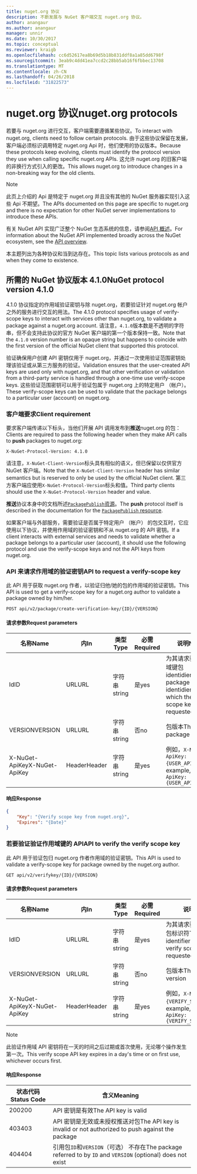 ```yaml
---
title: nuget.org 协议
description: 不断发展与 NuGet 客户端交互 nuget.org 协议。
author: anangaur
ms.author: anangaur
manager: unnir
ms.date: 10/30/2017
ms.topic: conceptual
ms.reviewer: kraigb
ms.openlocfilehash: cc6d52617ea8b69d5b18b831ddf8a1a85dd6798f
ms.sourcegitcommit: 3eab9c4dd41ea7ccd2c28bb5ab16f6fbbec13708
ms.translationtype: MT
ms.contentlocale: zh-CN
ms.lasthandoff: 04/26/2018
ms.locfileid: "31822573"
---
```

# <a name="nugetorg-protocols"></a><span data-ttu-id="29e22-103">nuget.org 协议</span><span class="sxs-lookup"><span data-stu-id="29e22-103">nuget.org protocols</span></span>

<span data-ttu-id="29e22-104">若要与 nuget.org 进行交互，客户端需要遵循某些协议。</span><span class="sxs-lookup"><span data-stu-id="29e22-104">To interact with nuget.org, clients need to follow certain protocols.</span></span> <span data-ttu-id="29e22-105">由于这些协议保留在发展，客户端必须标识调用特定 nuget.org Api 时，他们使用的协议版本。</span><span class="sxs-lookup"><span data-stu-id="29e22-105">Because these protocols keep evolving, clients must identify the protocol version they use when calling specific nuget.org APIs.</span></span> <span data-ttu-id="29e22-106">这允许 nuget.org 的旧客户端的非换行方式引入的更改。</span><span class="sxs-lookup"><span data-stu-id="29e22-106">This allows nuget.org to introduce changes in a non-breaking way for the old clients.</span></span>

> [!Note]
> <span data-ttu-id="29e22-107">此页上介绍的 Api 是特定于 nuget.org 并且没有其他的 NuGet 服务器实现引入这些 Api 不期望。</span><span class="sxs-lookup"><span data-stu-id="29e22-107">The APIs documented on this page are specific to nuget.org and there is no expectation for other NuGet server implementations to introduce these APIs.</span></span> 

<span data-ttu-id="29e22-108">有关 NuGet API 实现广泛整个 NuGet 生态系统的信息，请参阅[API 概述](overview.md)。</span><span class="sxs-lookup"><span data-stu-id="29e22-108">For information about the NuGet API implemented broadly across the NuGet ecosystem, see the [API overview](overview.md).</span></span>

<span data-ttu-id="29e22-109">本主题列出为各种协议和当到达存在。</span><span class="sxs-lookup"><span data-stu-id="29e22-109">This topic lists various protocols as and when they come to existence.</span></span>

## <a name="nuget-protocol-version-410"></a><span data-ttu-id="29e22-110">所需的 NuGet 协议版本 4.1.0</span><span class="sxs-lookup"><span data-stu-id="29e22-110">NuGet protocol version 4.1.0</span></span>

<span data-ttu-id="29e22-111">4.1.0 协议指定的作用域验证密钥与除 nuget.org，若要验证针对 nuget.org 帐户之外的服务进行交互的用法。</span><span class="sxs-lookup"><span data-stu-id="29e22-111">The 4.1.0 protocol specifies usage of verify-scope keys to interact with services other than nuget.org, to validate a package against a nuget.org account.</span></span> <span data-ttu-id="29e22-112">请注意，`4.1.0`版本数是不透明的字符串，但不会支持此协议的官方 NuGet 客户端的第一个版本保持一致。</span><span class="sxs-lookup"><span data-stu-id="29e22-112">Note that the `4.1.0` version number is an opaque string but happens to coincide with the first version of the official NuGet client that supported this protocol.</span></span>

<span data-ttu-id="29e22-113">验证确保用户创建 API 密钥仅用于 nuget.org，并通过一次使用验证范围密钥处理该验证或从第三方服务的验证。</span><span class="sxs-lookup"><span data-stu-id="29e22-113">Validation ensures that the user-created API keys are used only with nuget.org, and that other verification or validation from a third-party service is handled through a one-time use verify-scope keys.</span></span> <span data-ttu-id="29e22-114">这些验证范围密钥可以用于验证包属于 nuget.org 上的特定用户 （帐户）。</span><span class="sxs-lookup"><span data-stu-id="29e22-114">These verify-scope keys can be used to validate that the package belongs to a particular user (account) on nuget.org.</span></span>

### <a name="client-requirement"></a><span data-ttu-id="29e22-115">客户端要求</span><span class="sxs-lookup"><span data-stu-id="29e22-115">Client requirement</span></span>

<span data-ttu-id="29e22-116">要求客户端传递以下标头，当他们开展 API 调用发布到**推送**nuget.org 的包：</span><span class="sxs-lookup"><span data-stu-id="29e22-116">Clients are required to pass the following header when they make API calls to **push** packages to nuget.org:</span></span>

    X-NuGet-Protocol-Version: 4.1.0

<span data-ttu-id="29e22-117">请注意，`X-NuGet-Client-Version`标头具有相似的语义，但已保留以仅供官方 NuGet 客户端。</span><span class="sxs-lookup"><span data-stu-id="29e22-117">Note that the `X-NuGet-Client-Version` header has similar semantics but is reserved to only be used by the official NuGet client.</span></span> <span data-ttu-id="29e22-118">第三方客户端应使用`X-NuGet-Protocol-Version`标头和值。</span><span class="sxs-lookup"><span data-stu-id="29e22-118">Third party clients should use the `X-NuGet-Protocol-Version` header and value.</span></span>

<span data-ttu-id="29e22-119">**推送**协议本身中的文档所述[`PackagePublish`资源](package-publish-resource.md)。</span><span class="sxs-lookup"><span data-stu-id="29e22-119">The **push** protocol itself is described in the documentation for the [`PackagePublish` resource](package-publish-resource.md).</span></span>

<span data-ttu-id="29e22-120">如果客户端与外部服务，需要验证是否属于特定用户 （帐户） 的包交互时，它应使用以下协议，并使用作用域的验证密钥和不从 nuget.org 的 API 密钥。</span><span class="sxs-lookup"><span data-stu-id="29e22-120">If a client interacts with external services and needs to validate whether a package belongs to a particular user (account), it should use the following protocol and use the verify-scope keys and not the API keys from nuget.org.</span></span>

### <a name="api-to-request-a-verify-scope-key"></a><span data-ttu-id="29e22-121">API 来请求作用域的验证密钥</span><span class="sxs-lookup"><span data-stu-id="29e22-121">API to request a verify-scope key</span></span>

<span data-ttu-id="29e22-122">此 API 用于获取 nuget.org 作者，以验证归他/她的包的作用域的验证密钥。</span><span class="sxs-lookup"><span data-stu-id="29e22-122">This API is used to get a verify-scope key for a nuget.org author to validate a package owned by him/her.</span></span>

    POST api/v2/package/create-verification-key/{ID}/{VERSION}

#### <a name="request-parameters"></a><span data-ttu-id="29e22-123">请求参数</span><span class="sxs-lookup"><span data-stu-id="29e22-123">Request parameters</span></span>

<span data-ttu-id="29e22-124">名称</span><span class="sxs-lookup"><span data-stu-id="29e22-124">Name</span></span>           | <span data-ttu-id="29e22-125">内</span><span class="sxs-lookup"><span data-stu-id="29e22-125">In</span></span>     | <span data-ttu-id="29e22-126">类型</span><span class="sxs-lookup"><span data-stu-id="29e22-126">Type</span></span>   | <span data-ttu-id="29e22-127">必需</span><span class="sxs-lookup"><span data-stu-id="29e22-127">Required</span></span> | <span data-ttu-id="29e22-128">说明</span><span class="sxs-lookup"><span data-stu-id="29e22-128">Notes</span></span>
-------------- | ------ | ------ | -------- | -----
<span data-ttu-id="29e22-129">Id</span><span class="sxs-lookup"><span data-stu-id="29e22-129">ID</span></span>             | <span data-ttu-id="29e22-130">URL</span><span class="sxs-lookup"><span data-stu-id="29e22-130">URL</span></span>    | <span data-ttu-id="29e22-131">字符串</span><span class="sxs-lookup"><span data-stu-id="29e22-131">string</span></span> | <span data-ttu-id="29e22-132">是</span><span class="sxs-lookup"><span data-stu-id="29e22-132">yes</span></span>      | <span data-ttu-id="29e22-133">为其请求验证作用域键包 identidier</span><span class="sxs-lookup"><span data-stu-id="29e22-133">The package identidier for which the verify scope key is requested</span></span>
<span data-ttu-id="29e22-134">VERSION</span><span class="sxs-lookup"><span data-stu-id="29e22-134">VERSION</span></span>        | <span data-ttu-id="29e22-135">URL</span><span class="sxs-lookup"><span data-stu-id="29e22-135">URL</span></span>    | <span data-ttu-id="29e22-136">字符串</span><span class="sxs-lookup"><span data-stu-id="29e22-136">string</span></span> | <span data-ttu-id="29e22-137">否</span><span class="sxs-lookup"><span data-stu-id="29e22-137">no</span></span>       | <span data-ttu-id="29e22-138">包版本</span><span class="sxs-lookup"><span data-stu-id="29e22-138">The package version</span></span>
<span data-ttu-id="29e22-139">X-NuGet-ApiKey</span><span class="sxs-lookup"><span data-stu-id="29e22-139">X-NuGet-ApiKey</span></span> | <span data-ttu-id="29e22-140">Header</span><span class="sxs-lookup"><span data-stu-id="29e22-140">Header</span></span> | <span data-ttu-id="29e22-141">字符串</span><span class="sxs-lookup"><span data-stu-id="29e22-141">string</span></span> | <span data-ttu-id="29e22-142">是</span><span class="sxs-lookup"><span data-stu-id="29e22-142">yes</span></span>      | <span data-ttu-id="29e22-143">例如，`X-NuGet-ApiKey: {USER_API_KEY}`</span><span class="sxs-lookup"><span data-stu-id="29e22-143">For example, `X-NuGet-ApiKey: {USER_API_KEY}`</span></span>

#### <a name="response"></a><span data-ttu-id="29e22-144">响应</span><span class="sxs-lookup"><span data-stu-id="29e22-144">Response</span></span>

```json
{
    "Key": "{Verify scope key from nuget.org}",
    "Expires": "{Date}"
}
```

### <a name="api-to-verify-the-verify-scope-key"></a><span data-ttu-id="29e22-145">若要验证验证作用域键的 API</span><span class="sxs-lookup"><span data-stu-id="29e22-145">API to verify the verify scope key</span></span>

<span data-ttu-id="29e22-146">此 API 用于验证包归 nuget.org 作者作用域的验证密钥。</span><span class="sxs-lookup"><span data-stu-id="29e22-146">This API is used to validate a verify-scope key for package owned by the nuget.org author.</span></span>

    GET api/v2/verifykey/{ID}/{VERSION}

#### <a name="request-parameters"></a><span data-ttu-id="29e22-147">请求参数</span><span class="sxs-lookup"><span data-stu-id="29e22-147">Request parameters</span></span>

<span data-ttu-id="29e22-148">名称</span><span class="sxs-lookup"><span data-stu-id="29e22-148">Name</span></span>           | <span data-ttu-id="29e22-149">内</span><span class="sxs-lookup"><span data-stu-id="29e22-149">In</span></span>     | <span data-ttu-id="29e22-150">类型</span><span class="sxs-lookup"><span data-stu-id="29e22-150">Type</span></span>   | <span data-ttu-id="29e22-151">必需</span><span class="sxs-lookup"><span data-stu-id="29e22-151">Required</span></span> | <span data-ttu-id="29e22-152">说明</span><span class="sxs-lookup"><span data-stu-id="29e22-152">Notes</span></span>
-------------  | ------ | ------ | -------- | -----
<span data-ttu-id="29e22-153">Id</span><span class="sxs-lookup"><span data-stu-id="29e22-153">ID</span></span>             | <span data-ttu-id="29e22-154">URL</span><span class="sxs-lookup"><span data-stu-id="29e22-154">URL</span></span>    | <span data-ttu-id="29e22-155">字符串</span><span class="sxs-lookup"><span data-stu-id="29e22-155">string</span></span> | <span data-ttu-id="29e22-156">是</span><span class="sxs-lookup"><span data-stu-id="29e22-156">yes</span></span>      | <span data-ttu-id="29e22-157">为其请求验证作用域键包标识符</span><span class="sxs-lookup"><span data-stu-id="29e22-157">The package identifier for which the verify scope key is requested</span></span>
<span data-ttu-id="29e22-158">VERSION</span><span class="sxs-lookup"><span data-stu-id="29e22-158">VERSION</span></span>        | <span data-ttu-id="29e22-159">URL</span><span class="sxs-lookup"><span data-stu-id="29e22-159">URL</span></span>    | <span data-ttu-id="29e22-160">字符串</span><span class="sxs-lookup"><span data-stu-id="29e22-160">string</span></span> | <span data-ttu-id="29e22-161">否</span><span class="sxs-lookup"><span data-stu-id="29e22-161">no</span></span>       | <span data-ttu-id="29e22-162">包版本</span><span class="sxs-lookup"><span data-stu-id="29e22-162">The package version</span></span>
<span data-ttu-id="29e22-163">X-NuGet-ApiKey</span><span class="sxs-lookup"><span data-stu-id="29e22-163">X-NuGet-ApiKey</span></span> | <span data-ttu-id="29e22-164">Header</span><span class="sxs-lookup"><span data-stu-id="29e22-164">Header</span></span> | <span data-ttu-id="29e22-165">字符串</span><span class="sxs-lookup"><span data-stu-id="29e22-165">string</span></span> | <span data-ttu-id="29e22-166">是</span><span class="sxs-lookup"><span data-stu-id="29e22-166">yes</span></span>      | <span data-ttu-id="29e22-167">例如，`X-NuGet-ApiKey: {VERIFY_SCOPE_KEY}`</span><span class="sxs-lookup"><span data-stu-id="29e22-167">For example, `X-NuGet-ApiKey: {VERIFY_SCOPE_KEY}`</span></span>

> [!Note]
> <span data-ttu-id="29e22-168">此验证作用域 API 密钥将在一天的时间之后过期或首次使用，无论哪个操作发生第一次。</span><span class="sxs-lookup"><span data-stu-id="29e22-168">This verify scope API key expires in a day's time or on first use, whichever occurs first.</span></span>

#### <a name="response"></a><span data-ttu-id="29e22-169">响应</span><span class="sxs-lookup"><span data-stu-id="29e22-169">Response</span></span>

<span data-ttu-id="29e22-170">状态代码</span><span class="sxs-lookup"><span data-stu-id="29e22-170">Status Code</span></span> | <span data-ttu-id="29e22-171">含义</span><span class="sxs-lookup"><span data-stu-id="29e22-171">Meaning</span></span>
----------- | -------
<span data-ttu-id="29e22-172">200</span><span class="sxs-lookup"><span data-stu-id="29e22-172">200</span></span>         | <span data-ttu-id="29e22-173">API 密钥是有效</span><span class="sxs-lookup"><span data-stu-id="29e22-173">The API key is valid</span></span>
<span data-ttu-id="29e22-174">403</span><span class="sxs-lookup"><span data-stu-id="29e22-174">403</span></span>         | <span data-ttu-id="29e22-175">API 密钥是无效或未授权推送对包</span><span class="sxs-lookup"><span data-stu-id="29e22-175">The API key is invalid or not authorized to push against the package</span></span>
<span data-ttu-id="29e22-176">404</span><span class="sxs-lookup"><span data-stu-id="29e22-176">404</span></span>         | <span data-ttu-id="29e22-177">引用包`ID`和`VERSION`（可选） 不存在</span><span class="sxs-lookup"><span data-stu-id="29e22-177">The package referred to by `ID` and `VERSION` (optional) does not exist</span></span>
